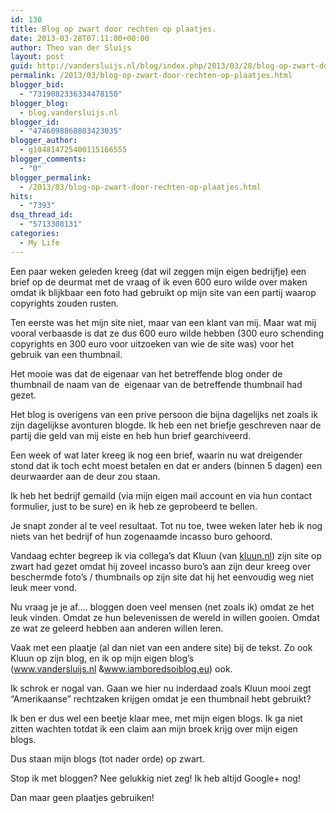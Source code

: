 ```yaml
---
id: 130
title: Blog op zwart door rechten op plaatjes.
date: 2013-03-28T07:11:00+00:00
author: Theo van der Sluijs
layout: post
guid: http://vandersluijs.nl/blog/index.php/2013/03/28/blog-op-zwart-door-rechten-op-plaatjes/
permalink: /2013/03/blog-op-zwart-door-rechten-op-plaatjes.html
blogger_bid:
  - "7319082336334478150"
blogger_blog:
  - blog.vandersluijs.nl
blogger_id:
  - "4746098868803423035"
blogger_author:
  - g104814725400115166555
blogger_comments:
  - "0"
blogger_permalink:
  - /2013/03/blog-op-zwart-door-rechten-op-plaatjes.html
hits:
  - "7393"
dsq_thread_id:
  - "5713308131"
categories:
  - My Life
---
```

Een paar weken geleden kreeg (dat wil zeggen mijn eigen bedrijfje) een brief op de deurmat met de vraag of ik even 600 euro wilde over maken omdat ik blijkbaar een foto had gebruikt op mijn site van een partij waarop copyrights zouden rusten.

Ten eerste was het mijn site niet, maar van een klant van mij. Maar wat mij vooral verbaasde is dat ze dus 600 euro wilde hebben (300 euro schending copyrights en 300 euro voor uitzoeken van wie de site was) voor het gebruik van een thumbnail.

Het mooie was dat de eigenaar van het betreffende blog onder de thumbnail de naam van de  eigenaar van de betreffende thumbnail had gezet.

Het blog is overigens van een prive persoon die bijna dagelijks net zoals ik zijn dagelijkse avonturen blogde. Ik heb een net briefje geschreven naar de partij die geld van mij eiste en heb hun brief gearchiveerd.

Een week of wat later kreeg ik nog een brief, waarin nu wat dreigender stond dat ik toch echt moest betalen en dat er anders (binnen 5 dagen) een deurwaarder aan de deur zou staan.

Ik heb het bedrijf gemaild (via mijn eigen mail account en via hun contact formulier, just to be sure) en ik heb ze geprobeerd te bellen.

Je snapt zonder al te veel resultaat. Tot nu toe, twee weken later heb ik nog niets van het bedrijf of hun zogenaamde incasso buro gehoord.

Vandaag echter begreep ik via collega&#8217;s dat Kluun (van <a href="http://kluun.nl/" rel="nofollow">kluun.nl</a>) zijn site op zwart had gezet omdat hij zoveel incasso buro&#8217;s aan zijn deur kreeg over beschermde foto&#8217;s / thumbnails op zijn site dat hij het eenvoudig weg niet leuk meer vond.

Nu vraag je je af&#8230;. bloggen doen veel mensen (net zoals ik) omdat ze het leuk vinden. Omdat ze hun belevenissen de wereld in willen gooien. Omdat ze wat ze geleerd hebben aan anderen willen leren.

Vaak met een plaatje (al dan niet van een andere site) bij de tekst. Zo ook Kluun op zijn blog, en ik op mijn eigen blog&#8217;s (<a href="https://vandersluijs.nl/" rel="nofollow">www.vandersluijs.nl</a> &<a href="http://www.iamboredsoiblog.eu/" rel="nofollow">www.iamboredsoiblog.eu</a>) ook. 

Ik schrok er nogal van. Gaan we hier nu inderdaad zoals Kluun mooi zegt &#8220;Amerikaanse&#8221; rechtzaken krijgen omdat je een thumbnail hebt gebruikt?

Ik ben er dus wel een beetje klaar mee, met mijn eigen blogs. Ik ga niet zitten wachten totdat ik een claim aan mijn broek krijg over mijn eigen blogs. 

Dus staan mijn blogs (tot nader orde) op zwart.

Stop ik met bloggen? Nee gelukkig niet zeg! Ik heb altijd Google+ nog!

Dan maar geen plaatjes gebruiken!
